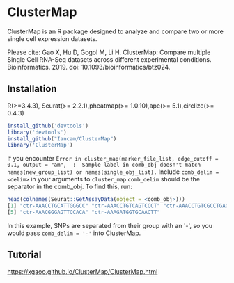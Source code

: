 # ClusterMap

ClusterMap is an R package designed to analyze and compare two or more single cell expression datasets. 

Please cite:
Gao X, Hu D, Gogol M, Li H. ClusterMap: Compare multiple Single Cell RNA-Seq datasets across different experimental conditions. Bioinformatics. 2019. doi: 10.1093/bioinformatics/btz024.

## Installation
R(>=3.4.3), Seurat(>= 2.2.1),pheatmap(>= 1.0.10),ape(>= 5.1),circlize(>= 0.4.3)
```r
install_github('devtools')  
library('devtools')  
install_github("Iancam/ClusterMap")
library('ClusterMap')  
```

If you encounter
`Error in cluster_map(marker_file_list, edge_cutoff = 0.1, output = "am",  : 
 Sample label in comb_obj doesn't match names(new_group_list) or names(single_obj_list).`
Include `comb_delim = <delim>` in your arguments to `cluster_map`
`comb_delim` should be the separator in the comb_obj. To find this, run: 
```r
head(colnames(Seurat::GetAssayData(object = <comb_obj>)))
[1] "ctr-AAACCTGCATTGGGCC" "ctr-AAACCTGTCAGTCCCT" "ctr-AAACCTGTCGCCTGAG" "ctr-AAACGGGAGTGGTAGC"
[5] "ctr-AAACGGGAGTTCCACA" "ctr-AAAGATGGTGCAACTT"
```
In this example, SNPs are separated from their group with an '-', so you would pass `comb_delim = '-'` into ClusterMap.



## Tutorial

https://xgaoo.github.io/ClusterMap/ClusterMap.html
